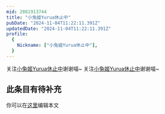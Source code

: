 ```yaml
---
mid: 2081913744
title: "小兔姬Yurua休止中"
pubDate: "2024-11-04T11:22:11.391Z"
updatedDate: "2024-11-04T11:22:11.391Z"
profile:
  {
    Nickname: ["小兔姬Yurua休止中"],
  }
---
```


关注[小兔姬Yurua休止中](https://space.bilibili.com/2081913744)谢谢喵~ 关注[小兔姬Yurua休止中](https://space.bilibili.com/2081913744)谢谢喵~

## 此条目有待补充
你可以在[这里](https://github.com/Yuhanawa/VTuber.ICU/edit/master/src/content/v/小兔姬Yurua休止中/index.md)编辑本文
